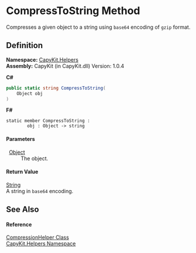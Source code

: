 # CompressToString Method


Compresses a given object to a string using `base64` encoding of `gzip` format.



## Definition
**Namespace:** <a href="N_CapyKit_Helpers.md">CapyKit.Helpers</a>  
**Assembly:** CapyKit (in CapyKit.dll) Version: 1.0.4

**C#**
``` C#
public static string CompressToString(
	Object obj
)
```
**F#**
``` F#
static member CompressToString : 
        obj : Object -> string 
```



#### Parameters
<dl><dt>  <a href="https://learn.microsoft.com/dotnet/api/system.object" target="_blank" rel="noopener noreferrer">Object</a></dt><dd>The object.</dd></dl>

#### Return Value
<a href="https://learn.microsoft.com/dotnet/api/system.string" target="_blank" rel="noopener noreferrer">String</a>  
A string in `base64` encoding.

## See Also


#### Reference
<a href="T_CapyKit_Helpers_CompressionHelper.md">CompressionHelper Class</a>  
<a href="N_CapyKit_Helpers.md">CapyKit.Helpers Namespace</a>  
